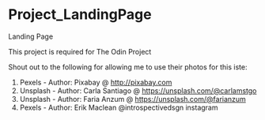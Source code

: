 # Project_LandingPage

Landing Page

This project is required for The Odin Project

Shout out to the following for allowing me to use their photos for this iste:

1. Pexels - Author: Pixabay @ http://pixabay.com
2. Unsplash - Author: Carla Santiago @ https://unsplash.com/@carlamstgo
3. Unsplash - Author: Faria Anzum @ https://unsplash.com/@farianzum
4. Pexels - Author: Erik Maclean @introspectivedsgn instagram
